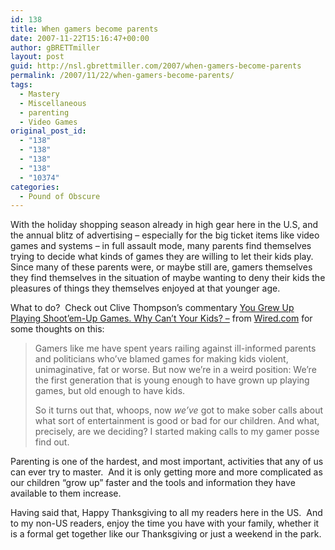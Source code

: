 ```yaml
---
id: 138
title: When gamers become parents
date: 2007-11-22T15:16:47+00:00
author: gBRETTmiller
layout: post
guid: http://nsl.gbrettmiller.com/2007/when-gamers-become-parents
permalink: /2007/11/22/when-gamers-become-parents/
tags:
  - Mastery
  - Miscellaneous
  - parenting
  - Video Games
original_post_id:
  - "138"
  - "138"
  - "138"
  - "138"
  - "10374"
categories:
  - Pound of Obscure
---
```

With the holiday shopping season already in high gear here in the U.S, and the annual blitz of advertising &#8211; especially for the big ticket items like video games and systems &#8211; in full assault mode, many parents find themselves trying to decide what kinds of games they are willing to let their kids play.  Since many of these parents were, or maybe still are, gamers themselves they find themselves in the situation of maybe wanting to deny their kids the pleasures of things they themselves enjoyed at that younger age. 

What to do?  Check out Clive Thompson&#8217;s commentary [You Grew Up Playing Shoot&#8217;em-Up Games. Why Can&#8217;t Your Kids? &#8211;](http://www.wired.com/gaming/virtualworlds/commentary/games/2007/04/gamesfrontiers_0409) from [Wired.com](http://www.wired.com "Wired.com") for some thoughts on this:

> Gamers like me have spent years railing against ill-informed parents and politicians who&#8217;ve blamed games for making kids violent, unimaginative, fat or worse. But now we&#8217;re in a weird position: We&#8217;re the first generation that is young enough to have grown up playing games, but old enough to have kids.
> 
> So it turns out that, whoops, now _we&#8217;ve_ got to make sober calls about what sort of entertainment is good or bad for our children. And what, precisely, are we deciding? I started making calls to my gamer posse find out.

Parenting is one of the hardest, and most important, activities that any of us can ever try to master.  And it is only getting more and more complicated as our children &#8220;grow up&#8221; faster and the tools and information they have available to them increase.

Having said that, Happy Thanksgiving to all my readers here in the US.  And to my non-US readers, enjoy the time you have with your family, whether it is a formal get together like our Thanksgiving or just a weekend in the park.